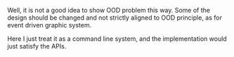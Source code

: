 
Well, it is not a good idea to show OOD problem this way.  Some of the design should be changed and not strictly aligned to OOD principle, as for event driven graphic system.   

Here I just treat it as a command line system, and the implementation would just satisfy the APIs.     

       


